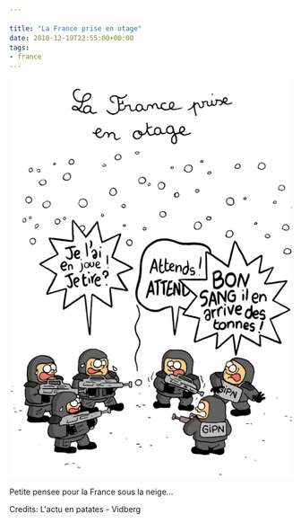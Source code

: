 ```yaml
---

title: "La France prise en otage"
date: 2010-12-19T22:55:00+00:00
tags:
- france 
---
```

![](assets/media/Pasted%20image%2020250208122624.png)

Petite pensee pour la France sous la neige... 

Credits: L'actu en patates - Vidberg
